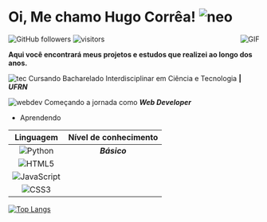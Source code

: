 # Oi, Me chamo Hugo Corrêa! ![neo](https://img.icons8.com/color/48/000000/neo.png) 


![GitHub followers](https://img.shields.io/github/followers/hugocorreaa?label=Follow&style=social)
![visitors](https://visitor-badge.glitch.me/badge?page_id=hugocorreaa.hugocorreaa)
<img align="right" alt="GIF" src="https://media.giphy.com/media/13HgwGsXF0aiGY/giphy.gif" />

**Aqui você encontrará meus projetos e estudos que realizei ao longo dos anos.**


![tec](https://img.icons8.com/color/30/000000/satellites.png) Cursando Bacharelado Interdisciplinar em Ciência e Tecnologia **| _UFRN_**

![webdev](https://img.icons8.com/carbon-copy/30/000000/developer.png) Começando a jornada como **_Web Developer_**


* Aprendendo

|Linguagem  |  Nível de conhecimento  |
|   :---:      |    :---:     |
|![Python](https://img.icons8.com/color/29/000000/python.png) | _**Básico**_
|![HTML5](https://icongr.am/devicon/html5-original-wordmark.svg?size=29&color=currentColor) |
|![JavaScript](https://icongr.am/devicon/javascript-original.svg?size=29&color=currentColor) |
|![CSS3](https://icongr.am/devicon/css3-original-wordmark.svg?size=29&color=currentColor) |

[![Top Langs](https://github-readme-stats.vercel.app/api/top-langs/?username=Hugocorreaa&layout=compact)](https://github.com/anuraghazra/github-readme-stats)


